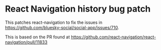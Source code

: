 # React Navigation history bug patch

This patches react-navigation to fix the issues in https://github.com/bluesky-social/social-app/issues/710.

This is based on the PR found at https://github.com/react-navigation/react-navigation/pull/11833
